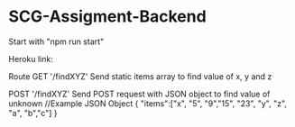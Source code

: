 # SCG-Assigment-Backend

Start with "npm run start"

Heroku link:

Route
GET '/findXYZ'
Send static items array to find value of x, y and z

POST '/findXYZ'
Send POST request with JSON object to find value of unknown
//Example JSON Object
{
"items":["x", "5", "9","15", "23", "y", "z", "a", "b","c"]
}

